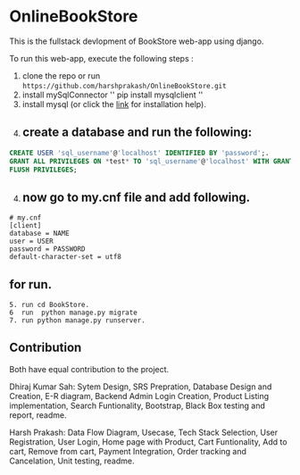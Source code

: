 # OnlineBookStore
This is the fullstack devlopment  of BookStore web-app using django.

To run this web-app, execute the following steps :
1. clone the repo or run  ``https://github.com/harshprakash/OnlineBookStore.git``
3. install mySqlConnector  '' pip install mysqlclient ''
2. install mysql (or click the [link](https://www.digitalocean.com/community/tutorials/how-to-install-mysql-on-ubuntu-18-04) for installation help).
3. ## create a database and run the following:
~~~~sql
CREATE USER 'sql_username'@'localhost' IDENTIFIED BY 'password';.
GRANT ALL PRIVILEGES ON *test* TO 'sql_username'@'localhost' WITH GRANT OPTION;.
FLUSH PRIVILEGES;
~~~~
4. ## now go to my.cnf file and add following.
```
# my.cnf
[client]
database = NAME
user = USER
password = PASSWORD
default-character-set = utf8
```

 ## for run.
```
5. run cd BookStore.
6  run  python manage.py migrate
7. run python manage.py runserver.
```

## Contribution
Both have equal contribution to the project.

Dhiraj Kumar Sah: Sytem Design, SRS Prepration,  Database Design and Creation, E-R diagram,  Backend Admin Login Creation, Product Listing implementation, Search Funtionality,  Bootstrap, Black Box testing and report, readme.

Harsh Prakash: Data Flow Diagram, Usecase, Tech Stack Selection, User Registration, User Login, Home page with Product,  Cart Funtionality, Add to cart, Remove from cart, Payment Integration, Order tracking and Cancelation, Unit testing, readme.
